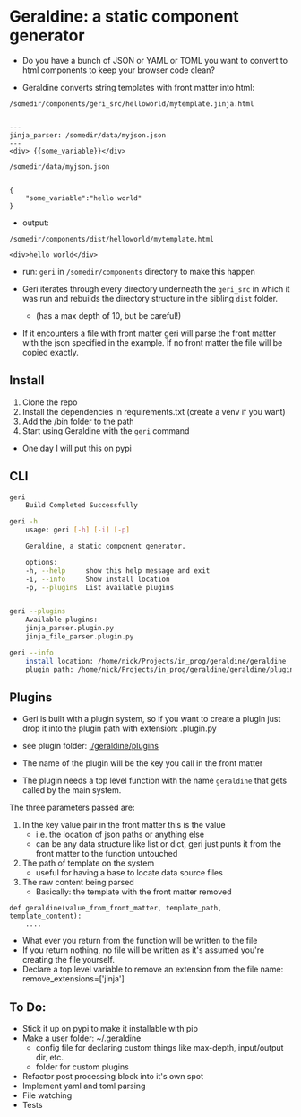 # Geraldine: a static component generator

* Do you have a bunch of JSON or YAML or TOML you want to convert to html components to keep your browser code clean?

* Geraldine converts string templates with front matter into html:


```
/somedir/components/geri_src/helloworld/mytemplate.jinja.html


---
jinja_parser: /somedir/data/myjson.json
---
<div> {{some_variable}}</div>

```

```
/somedir/data/myjson.json


{
    "some_variable":"hello world"
}
```

* output:
```
/somedir/components/dist/helloworld/mytemplate.html

<div>hello world</div>
```


* run: `geri` in `/somedir/components` directory to make this happen

* Geri iterates through every directory underneath the `geri_src` in which it was run and rebuilds the directory structure in the sibling `dist` folder.
    * (has a max depth of 10, but be careful!)
* If it encounters a file with front matter geri will parse the front matter with the json specified in the example. If no front matter the file will be copied exactly. 

## Install
1. Clone the repo
2. Install the dependencies in requirements.txt (create a venv if you want)
3. Add the /bin folder to the path
4. Start using Geraldine with the `geri` command

* One day I will put this on pypi

## CLI
```bash
geri
    Build Completed Successfully

geri -h
    usage: geri [-h] [-i] [-p]

    Geraldine, a static component generator.

    options:
    -h, --help     show this help message and exit
    -i, --info     Show install location
    -p, --plugins  List available plugins


geri --plugins
    Available plugins:
    jinja_parser.plugin.py
    jinja_file_parser.plugin.py

geri --info
    install location: /home/nick/Projects/in_prog/geraldine/geraldine
    plugin path: /home/nick/Projects/in_prog/geraldine/geraldine/plugins

```



## Plugins

* Geri is built with a plugin system, so if you want to create a plugin just drop it into the plugin path with extension: .plugin.py 

* see plugin folder: [./geraldine/plugins](./geraldine/plugins)

* The name of the plugin will be the key you call in the front matter

* The plugin needs a top level function with the name `geraldine` that gets called by the main system.

The three parameters passed are:
1. In the key value pair in the front matter this is the value
    * i.e. the location of json paths or anything else
    * can be any data structure like list or dict, geri just punts it from the front matter to the function untouched
2. The path of template on the system
    * useful for having a base to locate data source files
3. The raw content being parsed
    * Basically: the template with the front matter removed

```
def geraldine(value_from_front_matter, template_path, template_content):
    ....
```


* What ever you return from the function will be written to the file
* If you return nothing, no file will be written as it's assumed you're creating the file yourself.
* Declare a top level variable to remove an extension from the file name: remove_extensions=['jinja'] 


## To Do:
* Stick it up on pypi to make it installable with pip
* Make a user folder: ~/.geraldine 
    * config file for declaring custom things like max-depth, input/output dir, etc.
    * folder for custom plugins
* Refactor post processing block into it's own spot
* Implement yaml and toml parsing
* File watching
* Tests